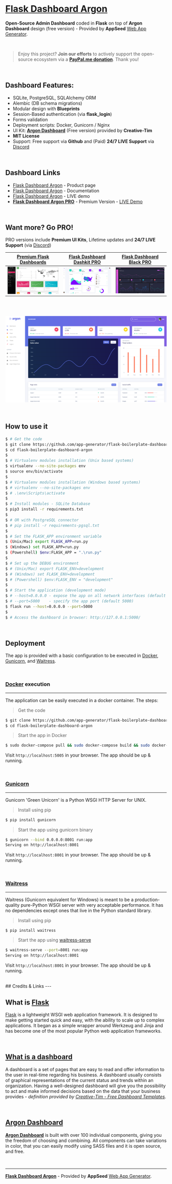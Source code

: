 # [Flask Dashboard Argon](https://appseed.us/admin-dashboards/flask-boilerplate-dashboard-argon)

**Open-Source Admin Dashboard** coded in **Flask** on top of **Argon Dashboard** design (free version) - Provided by **AppSeed** [Web App Generator](https://appseed.us/app-generator).

<br />

> Enjoy this project? **Join our efforts** to actively support the open-source ecosystem via a **[PayPal.me donation](https://paypal.me/appseed)**. Thank you!

<br />

## Dashboard Features:

- SQLite, PostgreSQL, SQLAlchemy ORM
- Alembic (DB schema migrations)
- Modular design with **Blueprints**
- Session-Based authentication (via **flask_login**)
- Forms validation
- Deployment scripts: Docker, Gunicorn / Nginx
- UI Kit: **[Argon Dashboard](https://www.creative-tim.com/product/argon-dashboard?ref=appseed)** (Free version) provided by **Creative-Tim**
- **MIT License**
- Support: Free support via **Github** and (Paid) **24/7 LIVE Support** via [Discord](https://discord.gg/fZC6hup)

<br />

## Dashboard Links

- [Flask Dashboard Argon](https://appseed.us/admin-dashboards/flask-boilerplate-dashboard-argon) - Product page
- [Flask Dashboard Argon](https://docs.appseed.us/admin-dashboards/flask-dashboard-argon/) - Documentation
- [Flask Dashboard Argon](https://flask-dashboard-argon.appseed.us/login) - LIVE demo
- **[Flask Dashboard Argon PRO](https://appseed.us/admin-dashboards/flask-dashboard-argon-pro)** - Premium Version - [LIVE Demo](https://flask-dashboard-argon-pro.appseed.us/login)

<br />

## Want more? Go PRO!

PRO versions include **Premium UI Kits**, Lifetime updates and **24/7 LIVE Support** (via [Discord](https://discord.gg/fZC6hup))

| [Premium Flask Dashboards](https://appseed.us/bundles/flask-admin-dashboards-pro) | [Flask Dashboard Dashkit PRO](https://appseed.us/admin-dashboards/flask-dashboard-dashkit-pro) | [Flask Dashboard Black PRO](https://appseed.us/admin-dashboards/flask-dashboard-black-pro) |
| --- | --- | --- |
| [![Premium Flask Dashboards - Provided by AppSeed.](https://raw.githubusercontent.com/app-generator/static/master/products/flask-dashboard-material-pro-screen.png)](https://appseed.us/bundles/flask-admin-dashboards-pro) | [![Flask Dashboard Dashkit PRO](https://raw.githubusercontent.com/app-generator/static/master/products/flask-dashboard-dashkit-pro-screen.png)](https://appseed.us/admin-dashboards/flask-dashboard-dashkit-pro) | [![Flask Dashboard Black PRO](https://raw.githubusercontent.com/app-generator/static/master/products/flask-dashboard-black-pro-screen.png)](https://appseed.us/admin-dashboards/flask-dashboard-black-pro)

<br />
<br />

![Flask Dashboard Argon - Open-Source Flask Boilerplate.](https://raw.githubusercontent.com/app-generator/static/master/products/flask-boilerplate-dashboard-argon-screen.png)

<br />

## How to use it

```bash
$ # Get the code
$ git clone https://github.com/app-generator/flask-boilerplate-dashboard-argon.git
$ cd flask-boilerplate-dashboard-argon
$
$ # Virtualenv modules installation (Unix based systems)
$ virtualenv --no-site-packages env
$ source env/bin/activate
$
$ # Virtualenv modules installation (Windows based systems)
$ # virtualenv --no-site-packages env
$ # .\env\Scripts\activate
$
$ # Install modules - SQLite Database
$ pip3 install -r requirements.txt
$
$ # OR with PostgreSQL connector
$ # pip install -r requirements-pgsql.txt
$
$ # Set the FLASK_APP environment variable
$ (Unix/Mac) export FLASK_APP=run.py
$ (Windows) set FLASK_APP=run.py
$ (Powershell) $env:FLASK_APP = ".\run.py"
$
$ # Set up the DEBUG environment
$ # (Unix/Mac) export FLASK_ENV=development
$ # (Windows) set FLASK_ENV=development
$ # (Powershell) $env:FLASK_ENV = "development"
$
$ # Start the application (development mode)
$ # --host=0.0.0.0 - expose the app on all network interfaces (default 127.0.0.1)
$ # --port=5000    - specify the app port (default 5000)  
$ flask run --host=0.0.0.0 --port=5000
$
$ # Access the dashboard in browser: http://127.0.0.1:5000/
```

<br />

## Deployment

The app is provided with a basic configuration to be executed in [Docker](https://www.docker.com/), [Gunicorn](https://gunicorn.org/), and [Waitress](https://docs.pylonsproject.org/projects/waitress/en/stable/).

<br />

### [Docker](https://www.docker.com/) execution
---

The application can be easily executed in a docker container. The steps:

> Get the code

```bash
$ git clone https://github.com/app-generator/flask-boilerplate-dashboard-argon.git
$ cd flask-boilerplate-dashboard-argon
```

> Start the app in Docker

```bash
$ sudo docker-compose pull && sudo docker-compose build && sudo docker-compose up -d
```

Visit `http://localhost:5005` in your browser. The app should be up & running. 

<br />

### [Gunicorn](https://gunicorn.org/)
---

Gunicorn 'Green Unicorn' is a Python WSGI HTTP Server for UNIX.

> Install using pip

```bash
$ pip install gunicorn
```
> Start the app using gunicorn binary

```bash
$ gunicorn --bind 0.0.0.0:8001 run:app
Serving on http://localhost:8001
```

Visit `http://localhost:8001` in your browser. The app should be up & running.


<br />

### [Waitress](https://docs.pylonsproject.org/projects/waitress/en/stable/)
---

Waitress (Gunicorn equivalent for Windows) is meant to be a production-quality pure-Python WSGI server with very acceptable performance. It has no dependencies except ones that live in the Python standard library.

> Install using pip

```bash
$ pip install waitress
```
> Start the app using [waitress-serve](https://docs.pylonsproject.org/projects/waitress/en/stable/runner.html)

```bash
$ waitress-serve --port=8001 run:app
Serving on http://localhost:8001
```

Visit `http://localhost:8001` in your browser. The app should be up & running.

<br />
## Credits & Links
---

<br />

## What is [Flask](https://www.palletsprojects.com/p/flask/)

[Flask](https://www.palletsprojects.com/p/flask/) is a lightweight WSGI web application framework. It is designed to make getting started quick and easy, with the ability to scale up to complex applications. It began as a simple wrapper around Werkzeug and Jinja and has become one of the most popular Python web application frameworks.

<br />

## [What is a dashboard](https://en.wikipedia.org/wiki/Dashboard_(business))

A dashboard is a set of pages that are easy to read and offer information to the user in real-time regarding his business. A dashboard usually consists of graphical representations of the current status and trends within an organization. Having a well-designed dashboard will give you the possibility to act and make informed decisions based on the data that your business provides - *definition provided by [Creative-Tim - Free Dashboard Templates](https://www.creative-tim.com/blog/web-design/free-dashboard-templates/?ref=appseed)*.

<br />

## [Argon Dashboard](https://www.creative-tim.com/product/argon-dashboard?ref=appseed)

**[Argon Dashboard](https://www.creative-tim.com/product/argon-dashboard?ref=appseed)** is built with over 100 individual components, giving you the freedom of choosing and combining. All components can take variations in color, that you can easily modify using SASS files and it is open source, and free.

<br />

---
**[Flask Dashboard Argon](https://appseed.us/admin-dashboards/flask-boilerplate-dashboard-argon)** - Provided by **AppSeed** [Web App Generator](https://appseed.us/app-generator).
